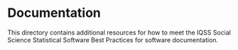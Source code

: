 # Documentation

This directory contains additional resources for how to meet the IQSS Social Science Statistical Software Best Practices for software documentation.
